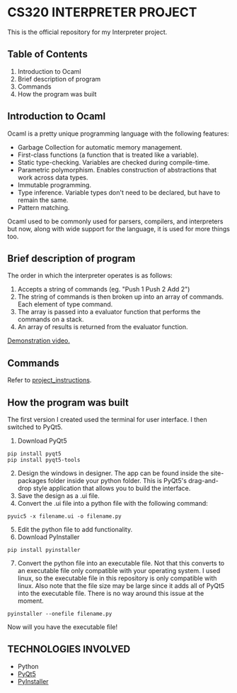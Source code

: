 # CS320 INTERPRETER PROJECT #
This is the official repository for my Interpreter project. 

## Table of Contents ##
1) Introduction to Ocaml
2) Brief description of program
3) Commands
4) How the program was built

## Introduction to Ocaml ##

Ocaml is a pretty unique programming language with the following features:
* Garbage Collection for automatic memory management.
* First-class functions (a function that is treated like a variable).
* Static type-checking. Variables are checked during compile-time.
* Parametric polymorphism. Enables construction of abstractions that work across data types.
* Immutable programming.
* Type inference. Variable types don't need to be declared, but have to remain the same. 
* Pattern matching. 

Ocaml used to be commonly used for parsers, compilers, and interpreters but now, along with wide support for the language, it is used for more things too. 

## Brief description of program ##

The order in which the interpreter operates is as follows:
1) Accepts a string of commands (eg. "Push 1 Push 2 Add 2")
2) The string of commands is then broken up into an array of commands. Each element of type command. 
3) The array is passed into a evaluator function that performs the commands on a stack. 
4) An array of results is returned from the evaluator function.

[Demonstration video.](https://youtu.be/EiNxiaXhf8w)

## Commands ##

Refer to [project_instructions](https://github.com/TayzaShwe/cs320_interpreter_project/blob/main/project_instructions.pdf).


## How the program was built ##

The first version I created used the terminal for user interface. I then switched to PyQt5. 
1) Download PyQt5
```
pip install pyqt5
pip install pyqt5-tools
```
2) Design the windows in designer. The app can be found inside the site-packages folder inside your python folder. This is PyQt5's drag-and-drop style application that allows you to build the interface. 
3) Save the design as a .ui file.
4) Convert the .ui file into a python file with the following command:
```
pyuic5 -x filename.ui -o filename.py
```
5) Edit the python file to add functionality. 
6) Download PyInstaller
```
pip install pyinstaller
```
7) Convert the python file into an executable file. Not that this converts to an executable file only compatible with your operating system. I used linux, so the executable file in this repository is only compatible with linux. Also note that the file size may be large since it adds all of PyQt5 into the executable file. There is no way around this issue at the moment.
```
pyinstaller --onefile filename.py
```
Now will you have the executable file! 

## TECHNOLOGIES INVOLVED ##

* Python 
* [PyQt5](https://pypi.org/project/PyQt5/)
* [PyInstaller](https://pyinstaller.org/en/stable/) 

